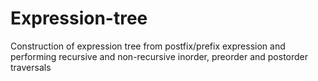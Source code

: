 # Expression-tree
Construction of expression tree from postfix/prefix expression and performing recursive and non-recursive inorder, preorder and postorder traversals
